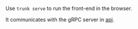 Use `trunk serve` to run the front-end in the browser.

It communicates with the gRPC server in [api](../api).
